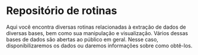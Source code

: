 # Repositório de rotinas

Aqui você encontra diversas rotinas relacionadas à extração de dados de diversas bases, bem como sua manipulação e visualização. Vários dessas bases de dados são abertas ao público em geral. Nesse caso, disponibilizaremos os dados ou daremos informações sobre como obtê-los.




